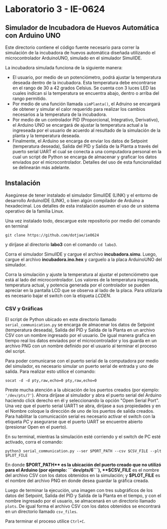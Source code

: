 # Laboratorio 3 - IE-0624

## Simulador de Incubadora de Huevos Automática con Arduino UNO

Este directorio contiene el código fuente necesario para correr la simulación de la incubadora de huevos automática diseñada utilizando el microcontrolador ArduinoUNO, simulado en el simulador SimulIDE.

La incubadora simulada funciona de la siguiente manera:

* El usuario, por medio de un potenciómetro, podrá ajustar la temperatura deseada dentro de la incubadora. Esta temperatura debe encontrarse en el rango de 30 a 42 grados Celsius. Se cuenta con 3 luces LED las cuales indican si la temperatura se encuentra abajo, dentro o arriba del rango permitido.
* Por medio de una función llamada ```simPlanta()```, el Adruino se encargará de obtener y simular el calor requerido para realizar los cambios necesarios a la temperatura de la incubadora.
* Por medio de un controlador PID (Proporcional, Integrativo, Derivativo), el Arduino UNO se encargará de ajustar la temperatura actual a la ingreseada por el usuario de acuerdo al resultado de la simulación de la planta y la temperatura deseada.
* Finalmente, el Arduino se encarga de enviar los datos de Setpoint (temperatura deseada), Salida del PID y Salida de la Planta a través del puerto serial UART el cual se conecta a una computadora personal en la cual un script de Python se encarga de almacenar y graficar los datos enviados por el microcontrolador. Detalles del uso de esta funcionalidad se delinearán más adelante.

## Instalación

Asegúrese de tener instalado el simulador SimulIDE (LINK) y el entorno de desarrollo ArduinoIDE (LINK), o bien algún compilador de Arduino a hexadecimal. Los detalles de esta instalación asumen el uso de un sistema operativo de la familia Linux.

Una vez instalado todo, descargue este repositorio por medio del comando en terminal

 ```git clone https://github.com/dotjae/ie0624``` 
 
 y diríjase al directorio **labo3** con el comando ```cd labo3```. 

Corra el simulador SimulIDE y cargue el archivo **incubadora.simu**. Luego, cargue el archivo **incubadora.ino.hex** y carguelo a la placa ArduinoUNO del simulador.

Corra la simulación y ajuste la temperatura al ajustar el potenciómetro que está al lado del microcontrolador. Los valores de la temperatura ingresada, temperatura actual, y potencia generada por el controlador se pueden apreciar en la pantalla LCD que se observa al lado de la placa. Para utilizarla es necesario bajar el switch con la etiqueta _LCDEN_.

### CSV y Gráficas

El script de Python ubicado en este directorio llamado ```serial_communication.py``` se encarga de almacenar los datos de Setpoint (temperatura deseada), Salida del PID y Salida de la Planta en un archivo CSV con un nombre ingresado por el usuario. De igual manera grafica en tiempo real los datos enviados por el microcontrolador y los guarda en un archivo PNG con un nombre definido por el usuario al terminar el proceso del script.

Para poder comunicarse con el puerto serial de la computadora por medio del simulador, es necesario simular un puerto serial de entrada y uno de salida. Para realizar esto utilice el comando:

```socat -d -d pty,raw,echo=0 pty,raw,echo=0```

Preste mucha atención a la ubicación de los puertos creados (por ejemplo: ```'/dev/pts/7'```). Ahora diríjase al simulador y abra el puerto serial del Arduino haciendo click derecho en él y seleccionando la opción "Open Serial Port". Una vez que el puerto serial UART1 se abra, diríjase a sus propiedades y en el Nombre coloque la dirección de uno de los puertos de salida creados. Para habilitar la comunicación serial es necesario activar el switch con la etiqueta _PC_ y asegurarse que el puerto UART se encuentre abierto (presionar Open en el puerto).


En su terminal, mientras la simulación esté corriendo y el switch de PC esté activado, corra el comando: 

```python3 serial_communication.py --ser $PORT_PATH --csv $CSV_FILE --plt $PLOT_FILE``` 

En donde **$PORT_PATH** es la ubicación del puerto creado que no utilizó para el Arduino (por ejemplo: ```dev/pts/6```), **$CSV_FILE** es el nombre del archivo CSV con los datos obtenidos en la simulación; y **$PLOT_FILE** es el nombre del archivo PNG en donde desea guardar la gráfica creada.

Luego de terminar la ejecución, una imagen con tres subgráficos de los datos del Setpoint, Salida del PID y Salida de la Planta en el tiempo, y con el nombre ingresado por el usuario, se almacenará en un directorio llamado ```plots```. De igual forma el archivo CSV con los datos obtenidos se encontrará en un directorio llamado ```csv_files```.

Para terminar el proceso utilice ```Ctrl+C```.
